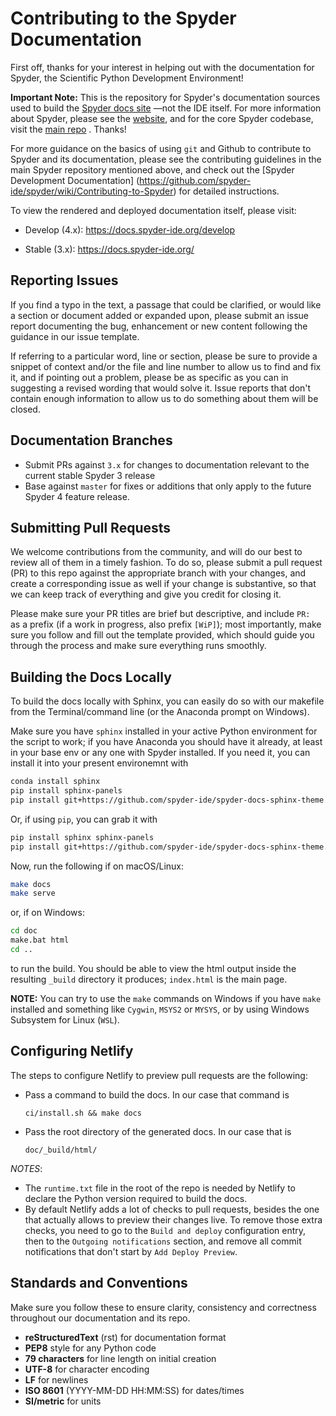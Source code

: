 # Contributing to the Spyder Documentation

First off, thanks for your interest in helping out with the documentation
for Spyder, the Scientific Python Development Environment!

**Important Note:** This is the repository for Spyder's documentation sources
used to build the [Spyder docs site](https://docs.Spyder-IDE.org/)
—not the IDE itself. For more information about Spyder, please see the
[website](https://www.spyder-ide.org/), and for the core Spyder codebase,
visit the [main repo](https://github.com/spyder-ide/spyder) . Thanks!

For more guidance on the basics of using ``git`` and Github to contribute
to Spyder and its documentation, please see the contributing guidelines in
the main Spyder repository mentioned above, and check out the
[Spyder Development Documentation]
(https://github.com/spyder-ide/spyder/wiki/Contributing-to-Spyder)
for detailed instructions.

To view the rendered and deployed documentation itself, please visit:

* Develop (4.x): https://docs.spyder-ide.org/develop

* Stable (3.x): https://docs.spyder-ide.org/


## Reporting Issues

If you find a typo in the text, a passage that could be clarified,
or would like a section or document added or expanded upon, please submit
an issue report documenting the bug, enhancement or new content
following the guidance in our issue template.

If referring to a particular word, line or section, please be sure to provide
a snippet of context and/or the file and line number to allow us to find
and fix it, and if pointing out a problem, please be as specific as you can
in suggesting a revised wording that would solve it. Issue reports that
don't contain enough information to allow us to do something about them
will be closed.



## Documentation Branches

* Submit PRs against ``3.x`` for changes to documentation relevant to the
  current stable Spyder 3 release
* Base against ``master`` for fixes or additions that only apply to the
  future Spyder 4 feature release.



## Submitting Pull Requests

We welcome contributions from the community, and will do our best to
review all of them in a timely fashion. To do so, please submit a
pull request (PR) to this repo against the appropriate branch with your
changes, and create a corresponding issue as well if your change is
substantive, so that we can keep track of everything and give you
credit for closing it.

Please make sure your PR titles are brief but descriptive, and include ``PR: ``
as a prefix (if a work in progress, also prefix ``[WiP]``); most importantly,
make sure you follow and fill out the template provided, which should guide
you through the process and make sure everything runs smoothly.



## Building the Docs Locally

To build the docs locally with Sphinx, you can easily do so with our makefile
from the Terminal/command line (or the Anaconda prompt on Windows).

Make sure you have ``sphinx`` installed in your active Python environment
for the script to work; if you have Anaconda you should have it already,
at least in your base env or any one with Spyder installed. If you need it,
you can install it into your present environemnt with

```bash
conda install sphinx
pip install sphinx-panels
pip install git+https://github.com/spyder-ide/spyder-docs-sphinx-theme.git@develop_spyder
```

Or, if using ``pip``, you can grab it with

```bash
pip install sphinx sphinx-panels
pip install git+https://github.com/spyder-ide/spyder-docs-sphinx-theme.git@develop_spyder
```

Now, run the following if on macOS/Linux:

```bash
make docs
make serve
```

or, if on Windows:

```cmd
cd doc
make.bat html
cd ..
```

to run the build. You should be able to view the html output inside the
resulting ``_build`` directory it produces; ``index.html`` is the main page.

**NOTE:** You can try to use the `make` commands on Windows if you have `make` installed and something like `Cygwin`, `MSYS2` or `MYSYS`, or by using Windows Subsystem for Linux (`WSL`).



## Configuring Netlify

The steps to configure Netlify to preview pull requests are the following:

* Pass a command to build the docs. In our case that command is

      ci/install.sh && make docs

* Pass the root directory of the generated docs. In our case that is

      doc/_build/html/

*NOTES*:

* The `runtime.txt` file in the root of the repo is needed by Netlify to declare the Python version required to build the docs.
* By default Netlify adds a lot of checks to pull requests, besides the one that actually allows to preview their changes live.
To remove those extra checks, you need to go to the `Build and deploy` configuration entry, then to the `Outgoing notifications` section, and remove all commit notifications that don't start by `Add Deploy Preview`.



## Standards and Conventions

Make sure you follow these to ensure clarity, consistency and correctness
throughout our documentation and its repo.

* **reStructuredText** (rst) for documentation format
* **PEP8** style for any Python code
* **79 characters** for line length on initial creation
* **UTF-8** for character encoding
* **LF** for newlines
* **ISO 8601** (YYYY-MM-DD HH:MM:SS) for dates/times
* **SI/metric** for units
